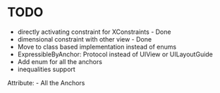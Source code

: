 # TODO
* directly activating constraint for XConstraints - Done
* dimensional constraint with other view - Done
* Move to class based implementation instead of enums
* ExpressibleByAnchor: Protocol instead of UIView or UILayoutGuide
* Add enum for all the anchors
* inequalities support

Attribute: - All the Anchors
